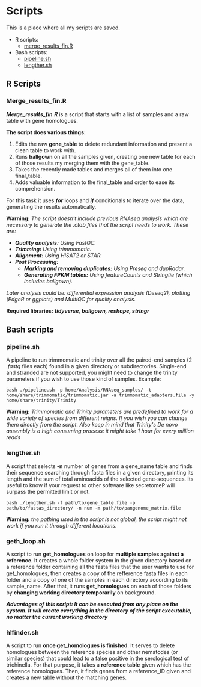 # Scripts
This is a place where all my scripts are saved.
- R scripts:
    - [merge_results_fin.R](#Merge_results_finr)
- Bash scripts:
    - [pipeline.sh](#pipelinesh)
    - [lengther.sh](#lengthersh)
## R Scripts 

### Merge_results_fin.R 

__*Merge_results_fin.R*__ is a script that starts with a list of samples and a raw table with gene homologues. 

**The script does various things:**
1. Edits the raw **gene_table** to delete redundant information and present a clean table to work with.
2. Runs **ballgown** on all the samples given, creating one new table for each of those results my merging them with the gene_table.
3. Takes the recently made tables and merges all of them into one final_table.
4. Adds valuable information to the final_table and order to ease its comprehension.

For this task it uses ***for*** loops and ***if*** conditionals to iterate over the data, generating the results automatically.

**Warning:** *The script doesn't include previous RNAseq analysis which are necessary to generate the .ctab files that the script needs to work.
These are:*
- ***Quality analysis:** Using FastQC.*
- ***Trimming:** Using trimmomatic.*
- ***Alignment:** Using HISAT2 or STAR.*
- ***Post Processing:***
    - ***Marking and removing duplicates:** Using Preseq and dupRadar.*
    - ***Generating FPKM tables:** Using featureCounts and Stringtie (which includes ballgown).*

*Later analysis could be: differential expression analysis (Deseq2), plotting (EdgeR or ggplots) and MultiQC for quality analysis.*

**Required libraries:** ***tidyverse, ballgown, reshape, stringr***

## Bash scripts

### pipeline.sh

A pipeline to run trimmomatic and trinity over all the paired-end samples (2 *.fastq* files each) found in a given directory or subdirectories. Single-end and stranded are not supported, you might need to change the trinity parameters if you wish to use those kind of samples.
Example:
~~~
bash ./pipeline.sh -p home/Analysis/RNAseq_samples/ -t home/share/trimmomatic/trimmomatic.jar -a trimmomatic_adapters.file -y home/share/trinity/Trinity  
~~~

**Warning:** *Trimmomatic and Trinity parameters are predefined to work for a wide variety of species from different reigns. If you wish you can change them directly from the script. Also keep in mind that Trinity's De novo assembly is a high consuming process: it might take 1 hour for every million reads* 

### lengther.sh

A script that selects **-n** number of genes from a gene_name table and finds their sequence searching through fasta files in a given directory, printing its length and the sum of total aminoacids of the selected gene-sequences. Its useful to know if your request to other software like secretomeP will surpass the permitted limit or not.

~~~ 
bash ./lengther.sh -f path/to/gene_table.file -p path/to/fastas_directory/ -n num -m path/to/pangenome_matrix.file
~~~

**Warning:**  *the pathing used in the script is not global, the script might not work if you run it through different locations.*

### geth_loop.sh

A script to run **get_homologues** on loop for **multiple samples against a reference**. It creates a whole folder system in the given directory based on a reference folder containing all the fasta files that the user wants to use for get_homologues, then creates a copy of the refference fasta files in each folder and a copy of one of the samples in each directory according to its sample_name. After that, it runs **get_homologues** on each of those folders by **changing working directory temporarily** on background.

***Advantages of this script: It can be executed from any place on the system. It will create everything in the directory of the script executable, no matter the current working directory***

### hlfinder.sh

A script to run **once get_homologues is finished**. It serves to delete homologues between the reference species and other nematodes (or similar species) that could lead to a false positive in the serological test of trichinella. For that purpose, it takes a **reference table** given which has the reference homologues. Then, it finds genes from a reference_ID given and creates a new table without the matching genes. 
